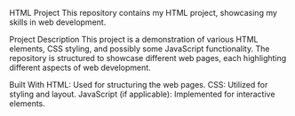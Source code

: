 HTML Project
This repository contains my HTML project, showcasing my skills in web development.

Project Description
This project is a demonstration of various HTML elements, CSS styling, and possibly some JavaScript functionality. The repository is structured to showcase different web pages, each highlighting different aspects of web development.

Built With
HTML: Used for structuring the web pages.
CSS: Utilized for styling and layout.
JavaScript (if applicable): Implemented for interactive elements.

